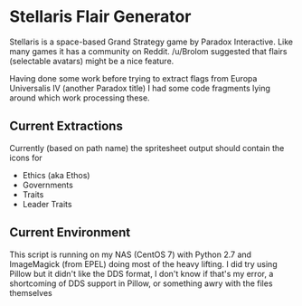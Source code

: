# Stellaris Flair Generator

Stellaris is a space-based Grand Strategy game by Paradox Interactive. Like many games it has a community on Reddit. /u/Brolom suggested that flairs (selectable avatars) might be a nice feature.

Having done some work before trying to extract flags from Europa Universalis IV (another Paradox title) I had some code fragments lying around which work processing these.

## Current Extractions

Currently (based on path name) the spritesheet output should contain the icons for 

* Ethics (aka Ethos)
* Governments
* Traits
* Leader Traits

## Current Environment

This script is running on my NAS (CentOS 7) with Python 2.7 and ImageMagick (from EPEL) doing most of the heavy lifting. I did try using Pillow but it didn't like the DDS format, I don't know if that's my error, a shortcoming of DDS support in Pillow, or something awry with the files themselves
